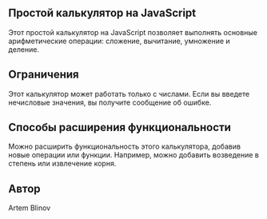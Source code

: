 ## Простой калькулятор на JavaScript
Этот простой калькулятор на JavaScript позволяет выполнять основные арифметические операции: сложение, вычитание, умножение и деление.

## Ограничения
Этот калькулятор может работать только с числами. Если вы введете нечисловые значения, вы получите сообщение об ошибке.

## Cпособы расширения функциональности
Можно расширить функциональность этого калькулятора, добавив новые операции или функции. Например, можно добавить возведение в степень или извлечение корня.

## Автор
Artem Blinov

